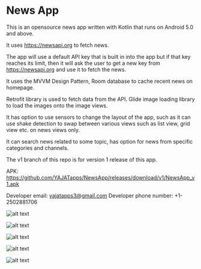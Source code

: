 # News App

This is an opensource news app written with Kotlin that runs on Android 5.0 and above.

It uses https://newsapi.org to fetch news. 

The app will use a default API key that is built in into the app but if that key reaches its limit, then it will ask the user to get a new key from https://newsapi.org and use it to fetch the news.

It uses the MVVM Design Pattern, Room database to cache recent news on homepage.

Retrofit library is used to fetch data from the API. Glide image loading library to load the images onto the image views.

It has option to use sensors to change the layout of the app, such as it can use shake detection to swap between various views such as list view, grid view etc. on news views only.

It can search news related to some topic, has option for news from specific categories and channels.

The v1 branch of this repo is for version 1 release of this app.

APK: https://github.com/YAJATapps/NewsApp/releases/download/v1/NewsApp_v1.apk

Developer email: yajatapps3@gmail.com
Developer phone number: +1-2502881706

![alt text](https://github.com/YAJATapps/NewsApp/raw/main/screenshots/banner.png)

![alt text](https://github.com/YAJATapps/NewsApp/raw/main/screenshots/home.png)

![alt text](https://github.com/YAJATapps/NewsApp/raw/main/screenshots/categories.png)

![alt text](https://github.com/YAJATapps/NewsApp/raw/main/screenshots/channels.png)

![alt text](https://github.com/YAJATapps/NewsApp/raw/main/screenshots/search.png)
